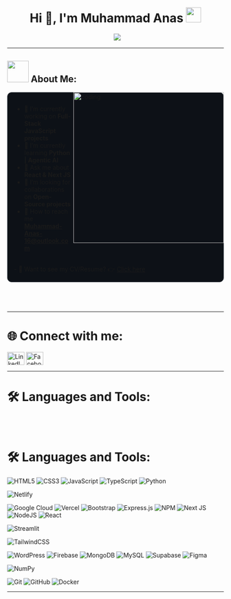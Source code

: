 <h1 align="center">Hi 👋, I'm Muhammad Anas <img src="https://media.giphy.com/media/hvRJCLFzcasrR4ia7z/giphy.gif" width="35"></h1>

<p align="center">
  <img src="https://readme-typing-svg.herokuapp.com?lines=MERN+Stack+Web+Developer;JavaScript+|+Node.js+|+React.js+|+Next.js;HTML5+|+Tailwind+CSS+|+MongoDB;Exploring+Agentic+AI+|+Docker;Python+|+AI+Integrations&center=true&width=500&height=50">
</p>

---

<h2><img src="https://user-images.githubusercontent.com/63050133/156777293-72a6e681-2582-4a9d-ad92-09d1181d47c7.gif" width="50px" height="50px"> About Me:</h2>

<img align="right" alt="coding" width="350" src="https://cdn.dribbble.com/users/1162077/screenshots/3848914/programmer.gif">

<div align="left" style="background-color: #0d1117; padding: 15px; border-radius: 10px; border: 1px solid #30363d; margin-bottom: 20px;">
    
- 🔭 I’m currently working on **Full-Stack JavaScript projects**
- 🌱 I’m currently learning **Python | Agentic AI**
- 💬 Ask me about **React & Next JS**
- 🤝 I’m looking for collaborations on **Open-Source projects**
- 📧 How to reach me **Muhammad-Anas-16@outlook.com**
<br>
- 📄 Want to see my CV/Resume? 👉 <a href="[[https://drive.google.com/file/d/1SuETPnHhOIsKwoTs0tojI6m8vD7Jcm9I/view?usp=sharing](https://drive.google.com/file/d/12DNiCUjN4An5Va4MOL3CkTeUI1tz9hJD/view)](https://drive.google.com/file/d/12DNiCUjN4An5Va4MOL3CkTeUI1tz9hJD/view?usp=drive_link)" target="_blank">Click here</a>
    
</div>

<br/>
<br/>

---

<h1 align="left">🌐 Connect with me:</h1>
<p align="left">
<a href="https://www.linkedin.com/in/muhammad-anas16/" target="blank"><img align="center" src="https://raw.githubusercontent.com/rahuldkjain/github-profile-readme-generator/master/src/images/icons/Social/linked-in-alt.svg" alt="LinkedIn" height="30" width="40" /></a>
<a href="https://www.facebook.com/muhammadanashanif16" target="blank"><img align="center" src="https://raw.githubusercontent.com/rahuldkjain/github-profile-readme-generator/master/src/images/icons/Social/facebook.svg" alt="Facebook" height="30" width="40" /></a>
<!-- <a href="https://wa.me/923182834203" target="blank">
  <img align="center" src="[https://cdn.jsdelivr.net/npm/simple-icons@v11/icons/whatsapp.svg](https://upload.wikimedia.org/wikipedia/commons/thumb/6/6b/WhatsApp.svg/512px-WhatsApp.svg.png?20220228223904)" alt="WhatsApp" height="30" width="40" />
</a> -->
<!-- <a href="https://instagram.com/bilal._waleed" target="blank"><img align="center" src="https://raw.githubusercontent.com/rahuldkjain/github-profile-readme-generator/master/src/images/icons/Social/instagram.svg" alt="bilal._waleed" height="30" width="40" /></a> -->
</p>

---

<h1 align="left">🛠️ Languages and Tools:</h1>

<br/>
<br/>
<h1 align="left">🛠️ Languages and Tools:</h1>

![HTML5](https://img.shields.io/badge/html5-%23E34F26.svg?style=for-the-badge&logo=html5&logoColor=white) 
![CSS3](https://img.shields.io/badge/css3-%231572B6.svg?style=for-the-badge&logo=css3&logoColor=white) 
![JavaScript](https://img.shields.io/badge/javascript-%23323330.svg?style=for-the-badge&logo=javascript&logoColor=%23F7DF1E) 
![TypeScript](https://img.shields.io/badge/typescript-%23007ACC.svg?style=for-the-badge&logo=typescript&logoColor=white) 
![Python](https://img.shields.io/badge/python-3670A0?style=for-the-badge&logo=python&logoColor=ffdd54) 

![Netlify](https://img.shields.io/badge/netlify-%23000000.svg?style=for-the-badge&logo=netlify&logoColor=%2300C7B7) 

![Google Cloud](https://img.shields.io/badge/GoogleCloud-%234285F4.svg?style=for-the-badge&logo=google-cloud&logoColor=white) 
![Vercel](https://img.shields.io/badge/vercel-%23000000.svg?style=for-the-badge&logo=vercel&logoColor=white) 
![Bootstrap](https://img.shields.io/badge/bootstrap-%238511FA.svg?style=for-the-badge&logo=bootstrap&logoColor=white) 
![Express.js](https://img.shields.io/badge/express.js-%23404d59.svg?style=for-the-badge&logo=express&logoColor=%2361DAFB) 
![NPM](https://img.shields.io/badge/NPM-%23CB3837.svg?style=for-the-badge&logo=npm&logoColor=white) 
![Next JS](https://img.shields.io/badge/Next-black?style=for-the-badge&logo=next.js&logoColor=white) 
![NodeJS](https://img.shields.io/badge/node.js-6DA55F?style=for-the-badge&logo=node.js&logoColor=white) 
![React](https://img.shields.io/badge/react-%2320232a.svg?style=for-the-badge&logo=react&logoColor=%2361DAFB) 

![Streamlit](https://img.shields.io/badge/Streamlit-%23FE4B4B.svg?style=for-the-badge&logo=streamlit&logoColor=white) 

![TailwindCSS](https://img.shields.io/badge/tailwindcss-%2338B2AC.svg?style=for-the-badge&logo=tailwind-css&logoColor=white) 

![WordPress](https://img.shields.io/badge/WordPress-%23117AC9.svg?style=for-the-badge&logo=WordPress&logoColor=white) 
![Firebase](https://img.shields.io/badge/firebase-a08021?style=for-the-badge&logo=firebase&logoColor=ffcd34) 
![MongoDB](https://img.shields.io/badge/MongoDB-%234ea94b.svg?style=for-the-badge&logo=mongodb&logoColor=white) 
![MySQL](https://img.shields.io/badge/mysql-4479A1.svg?style=for-the-badge&logo=mysql&logoColor=white) 
![Supabase](https://img.shields.io/badge/Supabase-3ECF8E?style=for-the-badge&logo=supabase&logoColor=white) 
![Figma](https://img.shields.io/badge/figma-%23F24E1E.svg?style=for-the-badge&logo=figma&logoColor=white) 

![NumPy](https://img.shields.io/badge/numpy-%23013243.svg?style=for-the-badge&logo=numpy&logoColor=white) 

![Git](https://img.shields.io/badge/git-%23F05033.svg?style=for-the-badge&logo=git&logoColor=white) 
![GitHub](https://img.shields.io/badge/github-%23121011.svg?style=for-the-badge&logo=github&logoColor=white) 
![Docker](https://img.shields.io/badge/docker-%230db7ed.svg?style=for-the-badge&logo=docker&logoColor=white)
<!-- (https://img.shields.io/badge/tailwindcss-%2338B2AC.svg?style=for-the-badge&logo=tailwind-css&logoColor=white) ![WordPress] -->

---

<!-- # 📊 GitHub Stats:

<p align="center">
    <img src="https://github-readme-stats.vercel.app/api/top-langs/?username=muhammad-anas16&theme=dark&hide_border=false&include_all_commits=true&count_private=true&layout=compact" alt="Top Languages" /><br/>
    <img src="https://github-readme-stats.vercel.app/api?username=muhammad-anas16&theme=dark&hide_border=false&include_all_commits=false&count_private=false" alt="GitHub Stats" /><br/>
    <img src="https://github-readme-streak-stats.herokuapp.com/?user=muhammad-anas16&theme=dark&hide_border=false" alt="GitHub Streak" /><br/>
</p>

## 🏆 GitHub Trophies:

<p align="center">
    <a href="https://github.com/ryo-ma/github-profile-trophy">
        <img src="https://github-profile-trophy.vercel.app/?username=muhammad-anas16&theme=onedark" alt="GitHub Trophies" />
    </a>
</p>

##  🔝 Top Contributed Repo
<p align="center">
    <img src="https://github-contributor-stats.vercel.app/api?username=muhammad-anas16&limit=5&theme=dark&combine_all_yearly_contributions=true" alt="Top Contributed Repo" /> <br/>
</p>

### ✍️ Random Dev Quote
<p align="center">
    <img src="https://quotes-github-readme.vercel.app/api?type=horizontal&theme=radical" alt="Random Dev Quote" />
</p>

---

<p align="center">
    [![](https://visitcount.itsvg.in/api?id=muhammad-anas16&icon=4&color=4)](https://visitcount.itsvg.in)
</p> -->
